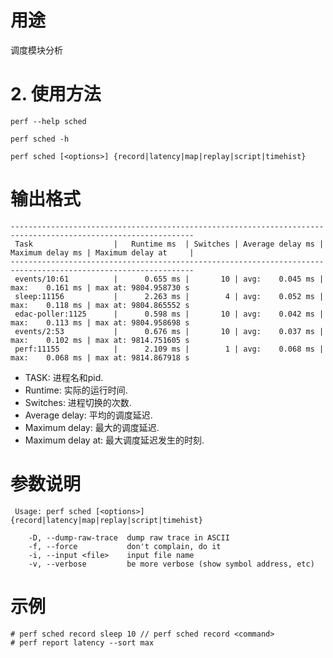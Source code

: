 
# 用途

调度模块分析

# 2. 使用方法


```
perf --help sched
```

```
perf sched -h
```

```
perf sched [<options>] {record|latency|map|replay|script|timehist}
```

# 输出格式

```
---------------------------------------------------------------------------------------------------------------
 Task                  |   Runtime ms  | Switches | Average delay ms | Maximum delay ms | Maximum delay at     |
---------------------------------------------------------------------------------------------------------------
 events/10:61          |      0.655 ms |       10 | avg:    0.045 ms | max:    0.161 ms | max at: 9804.958730 s
 sleep:11156           |      2.263 ms |        4 | avg:    0.052 ms | max:    0.118 ms | max at: 9804.865552 s
 edac-poller:1125      |      0.598 ms |       10 | avg:    0.042 ms | max:    0.113 ms | max at: 9804.958698 s
 events/2:53           |      0.676 ms |       10 | avg:    0.037 ms | max:    0.102 ms | max at: 9814.751605 s
 perf:11155            |      2.109 ms |        1 | avg:    0.068 ms | max:    0.068 ms | max at: 9814.867918 s
```

* TASK: 进程名和pid. 
* Runtime: 实际的运行时间. 
* Switches: 进程切换的次数. 
* Average delay: 平均的调度延迟. 
* Maximum delay: 最大的调度延迟. 
* Maximum delay at: 最大调度延迟发生的时刻. 

# 参数说明

```
 Usage: perf sched [<options>] {record|latency|map|replay|script|timehist}

    -D, --dump-raw-trace  dump raw trace in ASCII
    -f, --force           don't complain, do it
    -i, --input <file>    input file name
    -v, --verbose         be more verbose (show symbol address, etc)
```

##


# 示例

```
# perf sched record sleep 10 // perf sched record <command>
# perf report latency --sort max
```

